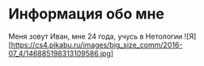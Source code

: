 # Информация обо мне
Меня зовут Иван, мне 24 года, учусь в Нетологии
![Я][https://cs4.pikabu.ru/images/big_size_comm/2016-07_4/146885198313109586.jpg]